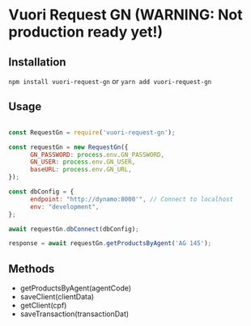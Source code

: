 # Vuori Request GN (WARNING: Not production ready yet!)


## Installation

```npm install vuori-request-gn```
or
```yarn add vuori-request-gn```

## Usage

```js

const RequestGn = require('vuori-request-gn');

const requestGn = new RequestGn({
      GN_PASSWORD: process.env.GN_PASSWORD,
      GN_USER: process.env.GN_USER,
      baseURL: process.env.GN_URL,
});

const dbConfig = {
      endpoint: "http://dynamo:8000'", // Connect to localhost
      env: "development",
};

await requestGn.dbConnect(dbConfig);

response = await requestGn.getProductsByAgent('AG 145');
```

## Methods

- getProductsByAgent(agentCode)
- saveClient(clientData)
- getClient(cpf)
- saveTransaction(transactionDat)